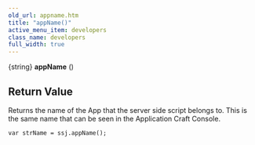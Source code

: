 ```yaml
---
old_url: appname.htm
title: "appName()"
active_menu_item: developers
class_name: developers
full_width: true
---
```



{string} **appName** ()

## Return Value

Returns the name of the App that the server side script belongs to. This is the same name that can be seen in the Application Craft Console.

    var strName = ssj.appName();
   

